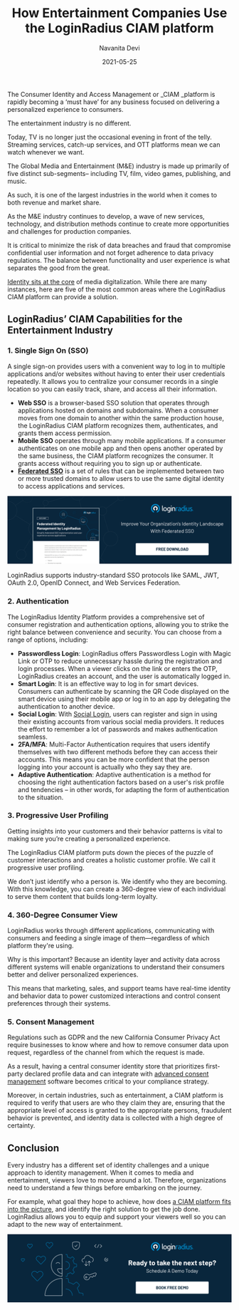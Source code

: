 ﻿---
title: "How Entertainment Companies Use the LoginRadius CIAM platform"
date: "2021-05-25"
coverImage: "media-entertainment-use-loginradius-platform-cover.jpg"
category: ["LoginRadius"]
featured: false 
author: "Navanita Devi"
description: "Every industry takes a different approach to identity management. When it comes to media and entertainment, viewers love to move around a lot. As a result, before embarking on the journey, organizations must first understand a few things. For example, what goal they hope to achieve, how does a CIAM platform fits into the picture, and how do they find the best solution."
metatitle: "How Entertainment Companies Use LoginRadius's CIAM platform"
metadescription: "Identity management is an indispensable factor of the entertainment industry today. This blog explains how the LoginRadius CIAM platform adds to viewers’ delight."
type: "start-with-identity"
---



The Consumer Identity and Access Management or _CIAM _platform is rapidly becoming a ‘must have’ for any business focused on delivering a personalized experience to consumers. 

The entertainment industry is no different.

Today, TV is no longer just the occasional evening in front of the telly. Streaming services, catch-up services, and OTT platforms mean we can watch whenever we want. 

The Global Media and Entertainment (M&E) industry is made up primarily of five distinct sub-segments– including TV, film, video games, publishing, and music.

As such, it is one of the largest industries in the world when it comes to both revenue and market share.

As the M&E industry continues to develop, a wave of new services, technology, and distribution methods continue to create more opportunities and challenges for production companies.

It is critical to minimize the risk of data breaches and fraud that compromise confidential user information and not forget adherence to data privacy regulations. The balance between functionality and user experience is what separates the good from the great. 

[Identity sits at the core](https://www.loginradius.com/blog/start-with-identity/2021/04/identity-management-in-media-industry/) of media digitalization. While there are many instances, here are five of the most common areas where the LoginRadius CIAM platform can provide a solution.


## LoginRadius’ CIAM Capabilities for the Entertainment Industry


### 1. Single Sign On (SSO)

A single sign-on provides users with a convenient way to log in to multiple applications and/or websites without having to enter their user credentials repeatedly. It allows you to centralize your consumer records in a single location so you can easily track, share, and access all their information.



*   **Web SSO** is a browser-based SSO solution that operates through applications hosted on domains and subdomains. When a consumer moves from one domain to another within the same production house, the LoginRadius CIAM platform recognizes them, authenticates, and grants them access permission.
*   **Mobile SSO** operates through many mobile applications. If a consumer authenticates on one mobile app and then opens another operated by the same business, the CIAM platform recognizes the consumer. It grants access without requiring you to sign up or authenticate.
*   **[Federated SSO](https://www.loginradius.com/federated-sso/)** is a set of rules that can be implemented between two or more trusted domains to allow users to use the same digital identity to access applications and services.

[![FIM-DS](FIM-DS.png)](https://www.loginradius.com/resource/federated-identity-management-datasheet)

LoginRadius supports industry-standard SSO protocols like SAML, JWT, OAuth 2.0, OpenID Connect, and Web Services Federation.


### 2. Authentication

The LoginRadius Identity Platform provides a comprehensive set of consumer registration and authentication options, allowing you to strike the right balance between convenience and security. You can choose from a range of options, including:



*   **Passwordless Login**: LoginRadius offers Passwordless Login with Magic Link or OTP to reduce unnecessary hassle during the registration and login processes. When a viewer clicks on the link or enters the OTP, LoginRadius creates an account, and the user is automatically logged in. 
*   **Smart Login**: It is an effective way to log in for smart devices. Consumers can authenticate by scanning the QR Code displayed on the smart device using their mobile app or log in to an app by delegating the authentication to another device. 
*   **Social Login**: With [Social Login](https://www.loginradius.com/resource/social-login-reconsidered/), users can register and sign in using their existing accounts from various social media providers. It reduces the effort to remember a lot of passwords and makes authentication seamless. 
*   **2FA/MFA**: Multi-Factor Authentication requires that users identify themselves with two different methods before they can access their accounts. This means you can be more confident that the person logging into your account is actually who they say they are.
*   **Adaptive Authentication**: Adaptive authentication is a method for choosing the right authentication factors based on a user's risk profile and tendencies – in other words, for adapting the form of authentication to the situation.


### 3. Progressive User Profiling

Getting insights into your customers and their behavior patterns is vital to making sure you’re creating a personalized experience.

The LoginRadius CIAM platform puts down the pieces of the puzzle of customer interactions and creates a holistic customer profile. We call it progressive user profiling. 

We don’t just identify who a person is. We identify who they are becoming. With this knowledge, you can create a 360-degree view of each individual to serve them content that builds long-term loyalty.


### 4. 360-Degree Consumer View

LoginRadius works through different applications, communicating with consumers and feeding a single image of them—regardless of which platform they're using.

Why is this important? Because an identity layer and activity data across different systems will enable organizations to understand their consumers better and deliver personalized experiences.

This means that marketing, sales, and support teams have real-time identity and behavior data to power customized interactions and control consent preferences through their systems.


### 5. Consent Management

Regulations such as GDPR and the new California Consumer Privacy Act require businesses to know where and how to remove consumer data upon request, regardless of the channel from which the request is made.

As a result, having a central consumer identity store that prioritizes first-party declared profile data and can integrate with [advanced consent management](https://www.loginradius.com/resource/loginradius-consent-management) software becomes critical to your compliance strategy.

Moreover, in certain industries, such as entertainment, a CIAM platform is required to verify that users are who they claim they are, ensuring that the appropriate level of access is granted to the appropriate persons, fraudulent behavior is prevented, and identity data is collected with a high degree of certainty. 


## Conclusion 

Every industry has a different set of identity challenges and a unique approach to identity management. When it comes to media and entertainment, viewers love to move around a lot. Therefore, organizations need to understand a few things before embarking on the journey. 

For example, what goal they hope to achieve, how does [a CIAM platform fits into the picture](https://www.loginradius.com/resource/how-media-and-publication-companies-use-loginradius-identity-platform/), and identify the right solution to get the job done. LoginRadius allows you to equip and support your viewers well so you can adapt to the new way of entertainment. 


[![book-a-demo-loginradius](Book-a-free-demo-request-1024x310.png)](https://www.loginradius.com/book-a-demo/)


